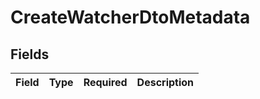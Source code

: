 # CreateWatcherDtoMetadata


## Fields

| Field       | Type        | Required    | Description |
| ----------- | ----------- | ----------- | ----------- |